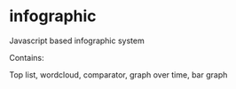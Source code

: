 # infographic
Javascript based infographic system

Contains:

Top list, wordcloud, comparator, graph over time, bar graph
